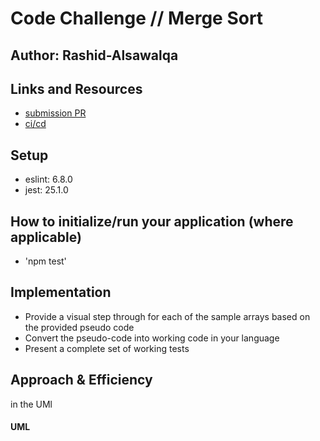# Code Challenge // Merge Sort

## Author: Rashid-Alsawalqa

## Links and Resources

- [submission PR]()
- [ci/cd]()

## Setup

   - eslint: 6.8.0
   - jest: 25.1.0

## How to initialize/run your application (where applicable)

- 'npm test'

## Implementation

- Provide a visual step through for each of the sample arrays based on the provided pseudo code
- Convert the pseudo-code into working code in your language
- Present a complete set of working tests

## Approach & Efficiency
in the UMl 

#### UML
